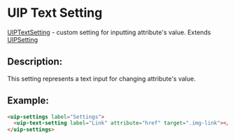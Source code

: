 # UIP Text Setting

[UIPTextSetting](README.md) - custom setting for inputting attribute's value. Extends [UIPSetting](../README.md)

## Description:

This setting represents a text input for changing attribute's value.

## Example:

```html
<uip-settings label="Settings">
  <uip-text-setting label="Link" attribute="href" target=".img-link"></uip-text-setting>
</uip-settings>
```
